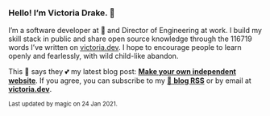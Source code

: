 ### Hello! I’m Victoria Drake. 👋

I’m a software developer at 💜 and Director of Engineering at work. I build my skill stack in public and share open source knowledge through the 116719 words I’ve written on [victoria.dev](https://victoria.dev). I hope to encourage people to learn openly and fearlessly, with wild child-like abandon.

This 🐹 says they 💕 my latest blog post: **[Make your own independent website](https://victoria.dev/blog/make-your-own-independent-website/)**. If you agree, you can subscribe to my [📡 **blog RSS**](https://victoria.dev/index.xml) or by email at [**victoria.dev**](https://victoria.dev).

<sub>Last updated by magic on 24 Jan 2021.</sub>
